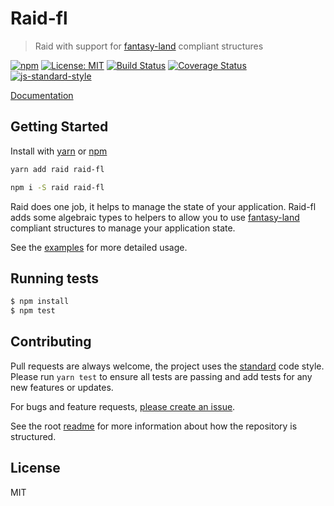 
# Raid-fl

> Raid with support for [fantasy-land](https://github.com/fantasyland/fantasy-land) compliant structures

[![npm](https://img.shields.io/npm/v/raid-fl.svg?style=flat)](https://www.npmjs.com/package/raid-fl)
[![License: MIT](https://img.shields.io/badge/License-MIT-yellow.svg)](https://opensource.org/licenses/MIT)
[![Build Status](https://travis-ci.org/mattstyles/raid.svg?branch=master)](https://travis-ci.org/mattstyles/raid)
[![Coverage Status](https://coveralls.io/repos/mattstyles/raid/badge.svg?branch=master&service=github)](https://coveralls.io/github/mattstyles/raid?branch=master)
[![js-standard-style](https://img.shields.io/badge/code%20style-standard-brightgreen.svg)](http://standardjs.com/)

[Documentation](https://mattstyles.github.io/raid/)

## Getting Started

Install with [yarn](https://yarnpkg.com) or [npm](https://npmjs.com)

```sh
yarn add raid raid-fl
```

```sh
npm i -S raid raid-fl
```

Raid does one job, it helps to manage the state of your application. Raid-fl adds some algebraic types to helpers to allow you to use [fantasy-land](https://github.com/fantasyland/fantasy-land) compliant structures to manage your application state.

See the [examples](https://github.com/mattstyles/raid/blob/master/examples) for more detailed usage.

## Running tests

```sh
$ npm install
$ npm test
```

## Contributing

Pull requests are always welcome, the project uses the [standard](http://standardjs.com) code style. Please run `yarn test` to ensure all tests are passing and add tests for any new features or updates.

For bugs and feature requests, [please create an issue](https://github.com/mattstyles/raid/issues).

See the root [readme](https://github.com/mattstyles/raid) for more information about how the repository is structured.

## License

MIT
